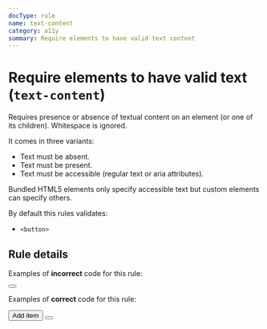 ```yaml
---
docType: rule
name: text-content
category: a11y
summary: Require elements to have valid text content
---
```


# Require elements to have valid text (`text-content`)

Requires presence or absence of textual content on an element (or one of its children).
Whitespace is ignored.

It comes in three variants:

- Text must be absent.
- Text must be present.
- Text must be accessible (regular text or aria attributes).

Bundled HTML5 elements only specify accessible text but custom elements can specify others.

By default this rules validates:

- `<button>`

## Rule details

Examples of **incorrect** code for this rule:

<validate name="incorrect" rules="text-content">
	<button type="button"></button>
</validate>

Examples of **correct** code for this rule:

<validate name="correct" rules="text-content">
  <!-- regular static text -->
  <button type="button">Add item</button>

  <!-- text from aria-label -->
  <button type="button" aria-label="Add item">
    <i class="fa-solid fa-plus" aria-hidden="true"></i>
  </button>
</validate>
